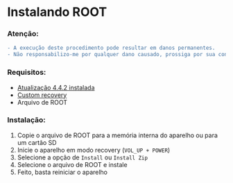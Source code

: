 
# Instalando ROOT

### Atenção:
```diff
- A execução deste procedimento pode resultar em danos permanentes. 
- Não responsabilizo-me por qualquer dano causado, prossiga por sua conta e risco.
```
### Requisitos:

- <a href="/UPGRADE_OFW.md">Atualização 4.4.2 instalada</a>
- <a href="/INSTALL_CR.md">Custom recovery </a>
- Arquivo de ROOT

### Instalação:

1. Copie o arquivo de ROOT para a memória interna do aparelho ou para um cartão SD
2. Inicie o aparelho em modo recovery (```VOL_UP + POWER```)
3. Selecione a opção de ```Install``` ou ```Install Zip```
4. Selecione o arquivo de ROOT e instale
5. Feito, basta reiniciar o aparelho
